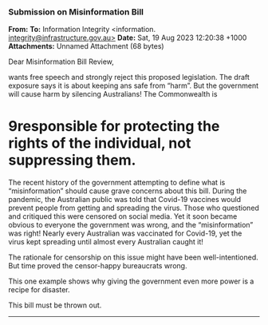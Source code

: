 ### Submission on Misinformation Bill

**From:**
**To:** Information Integrity <information. [integrity@infrastructure.gov.au>](mailto:information._integrity@infrastructure.gov.au)
**Date:** Sat, 19 Aug 2023 12:20:38 +1000
**Attachments:** Unnamed Attachment (68 bytes)

Dear Misinformation Bill Review,

wants free speech and strongly reject this proposed legislation. The draft exposure says it is about keeping
ans safe from “harm”. But the government will cause harm by silencing Australians! The Commonwealth is

# 9responsible for protecting the rights of the individual, not suppressing them.

The recent history of the government attempting to define what is “misinformation” should cause grave concerns
about this bill. During the pandemic, the Australian public was told that Covid-19 vaccines would prevent people from
getting and spreading the virus. Those who questioned and critiqued this were censored on social media. Yet it soon
became obvious to everyone the government was wrong, and the “misinformation” was right! Nearly every Australian
was vaccinated for Covid-19, yet the virus kept spreading until almost every Australian caught it!

The rationale for censorship on this issue might have been well-intentioned. But time proved the censor-happy
bureaucrats wrong.

This one example shows why giving the government even more power is a recipe for disaster.

This bill must be thrown out.


-----

